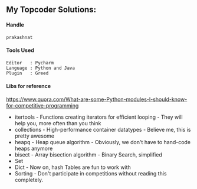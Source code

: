 ## My Topcoder Solutions:

#### Handle
`prakashnat`


#### Tools Used
```
Editor   : Pycharm
Language : Python and Java
Plugin   : Greed
```

#### Libs for reference
https://www.quora.com/What-are-some-Python-modules-I-should-know-for-competitive-programming
* itertools - Functions creating iterators for efficient looping - They will help you, more often than you think
* collections - High-performance container datatypes - Believe me, this is pretty awesome
* heapq - Heap queue algorithm - Obviously, we don't have to hand-code heaps anymore
* bisect - Array bisection algorithm - Binary Search, simplified
* Set
* Dict - Now on, hash Tables are fun to work with
* Sorting - Don't participate in competitions without reading this completely.
